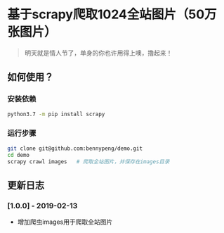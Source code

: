 # 基于scrapy爬取1024全站图片（50万张图片）

> 明天就是情人节了，单身的你也许用得上噢，撸起来！

## 如何使用？

### 安装依赖
```sh
python3.7 -m pip install scrapy 
```

### 运行步骤
```sh
git clone git@github.com:bennypeng/demo.git
cd demo
scrapy crawl images   # 爬取全站图片，并保存在images目录
```

## 更新日志
### [1.0.0] - 2019-02-13
- 增加爬虫images用于爬取全站图片

